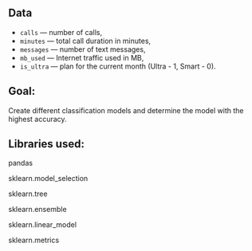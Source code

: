 ## Data

- `сalls` — number of calls,
- `minutes` — total call duration in minutes,
- `messages` — number of text messages,
- `mb_used` — Internet traffic used in MB,
- `is_ultra` — plan for the current month (Ultra - 1, Smart - 0).

## Goal:

Create different classification models and determine the model with the highest accuracy.

## Libraries used:

pandas

sklearn.model_selection

sklearn.tree

sklearn.ensemble

sklearn.linear_model

sklearn.metrics